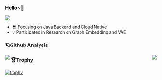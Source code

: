 ### Hello~👋
![](https://komarev.com/ghpvc/?username=benym&style=flat-square&color=orange)

- 😎 Focusing on Java Backend and Cloud Native
- 💡 Participated in Research on Graph Embedding and VAE

### 🪐Github Analysis
<img align="left" src="https://github-readme-stats.vercel.app/api?username=benym&show_icons=true&theme=tokyonight" />
<img align="right" src="https://github-readme-stats.vercel.app/api/top-langs/?username=anuraghazra&hide_progress=true" />

### 🏆Trophy
[![trophy](https://github-profile-trophy.vercel.app/?username=benym&theme=onedark)](https://github.com/ryo-ma/github-profile-trophy)
